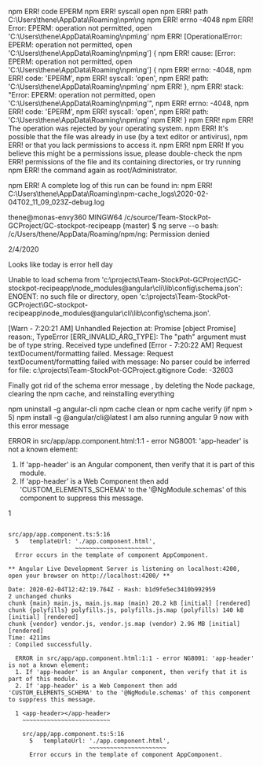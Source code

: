 npm ERR! code EPERM
npm ERR! syscall open
npm ERR! path C:\Users\thene\AppData\Roaming\npm\ng
npm ERR! errno -4048
npm ERR! Error: EPERM: operation not permitted, open 'C:\Users\thene\AppData\Roaming\npm\ng'
npm ERR!  [OperationalError: EPERM: operation not permitted, open 'C:\Users\thene\AppData\Roaming\npm\ng'] {
npm ERR!   cause: [Error: EPERM: operation not permitted, open 'C:\Users\thene\AppData\Roaming\npm\ng'] {
npm ERR!     errno: -4048,
npm ERR!     code: 'EPERM',
npm ERR!     syscall: 'open',
npm ERR!     path: 'C:\\Users\\thene\\AppData\\Roaming\\npm\\ng'
npm ERR!   },
npm ERR!   stack: "Error: EPERM: operation not permitted, open 'C:\\Users\\thene\\AppData\\Roaming\\npm\\ng'",
npm ERR!   errno: -4048,
npm ERR!   code: 'EPERM',
npm ERR!   syscall: 'open',
npm ERR!   path: 'C:\\Users\\thene\\AppData\\Roaming\\npm\\ng'
npm ERR! }
npm ERR!
npm ERR! The operation was rejected by your operating system.
npm ERR! It's possible that the file was already in use (by a text editor or antivirus),
npm ERR! or that you lack permissions to access it.
npm ERR! 
npm ERR! If you believe this might be a permissions issue, please double-check the
npm ERR! permissions of the file and its containing directories, or try running  
npm ERR! the command again as root/Administrator.

npm ERR! A complete log of this run can be found in:
npm ERR!     C:\Users\thene\AppData\Roaming\npm-cache\_logs\2020-02-04T02_11_09_023Z-debug.log

thene@monas-envy360 MINGW64 /c/source/Team-StockPot-GCProject/GC-stockpot-recipeapp (master)
$ ng serve --o
bash: /c/Users/thene/AppData/Roaming/npm/ng: Permission denied


2/4/2020

Looks like today is error hell day 

Unable to load schema from 'c:\projects\Team-StockPot-GCProject\GC-stockpot-recipeapp\node_modules\@angular\cli\lib\config\schema.json': ENOENT: no such file or directory, open 'c:\projects\Team-StockPot-GCProject\GC-stockpot-recipeapp\node_modules\@angular\cli\lib\config\schema.json'.

[Warn  - 7:20:21 AM] Unhandled Rejection at: Promise [object Promise] reason:, TypeError [ERR_INVALID_ARG_TYPE]: The "path" argument must be of type string. Received type undefined
[Error - 7:20:22 AM] Request textDocument/formatting failed.
  Message: Request textDocument/formatting failed with message: No parser could be inferred for file: c:\projects\Team-StockPot-GCProject\.gitignore
  Code: -32603 

  Finally got rid of the schema error message , by deleting the Node package, clearing the npm cache, and reinstalling everything 

  npm uninstall -g angular-cli
npm cache clean or npm cache verify (if npm &gt; 5)
npm install -g @angular/cli@latest
I am also running angular 9 now with this error message 

  ERROR in src/app/app.component.html:1:1 - error NG8001: 'app-header' is not a known element:
1. If 'app-header' is an Angular component, then verify that it is part of this module.
2. If 'app-header' is a Web Component then add 'CUSTOM_ELEMENTS_SCHEMA' to the '@NgModule.schemas' of this component to suppress this message.

1 <app-header></app-header>
  ~~~~~~~~~~~~~~~~~~~~~~~~~

  src/app/app.component.ts:5:16
    5   templateUrl: './app.component.html',
                     ~~~~~~~~~~~~~~~~~~~~~~
    Error occurs in the template of component AppComponent.

** Angular Live Development Server is listening on localhost:4200, open your browser on http://localhost:4200/ **

Date: 2020-02-04T12:42:19.764Z - Hash: b1d9fe5ec3410b992959
2 unchanged chunks
chunk {main} main.js, main.js.map (main) 20.2 kB [initial] [rendered]
chunk {polyfills} polyfills.js, polyfills.js.map (polyfills) 140 kB [initial] [rendered]
chunk {vendor} vendor.js, vendor.js.map (vendor) 2.96 MB [initial] [rendered]
Time: 4211ms
: Compiled successfully.
    
    ERROR in src/app/app.component.html:1:1 - error NG8001: 'app-header' is not a known element:
    1. If 'app-header' is an Angular component, then verify that it is part of this module.
    2. If 'app-header' is a Web Component then add 'CUSTOM_ELEMENTS_SCHEMA' to the '@NgModule.schemas' of this component to suppress this message.
    
    1 <app-header></app-header>
      ~~~~~~~~~~~~~~~~~~~~~~~~~
    
      src/app/app.component.ts:5:16
        5   templateUrl: './app.component.html',
                         ~~~~~~~~~~~~~~~~~~~~~~
        Error occurs in the template of component AppComponent.
    
